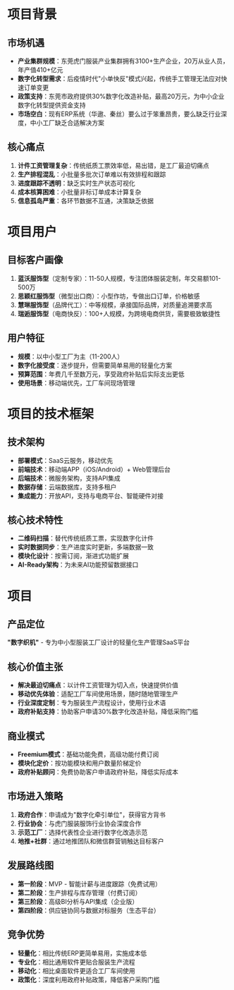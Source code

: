 # 项目背景

## 市场机遇
- **产业集群规模**：东莞虎门服装产业集群拥有3100+生产企业，20万从业人员，年产值410+亿元
- **数字化转型需求**：后疫情时代"小单快反"模式兴起，传统手工管理无法应对快速订单变更
- **政策支持**：东莞市政府提供30%数字化改造补贴，最高20万元，为中小企业数字化转型提供资金支持
- **市场空白**：现有ERP系统（华遨、秦丝）要么过于笨重昂贵，要么缺乏行业深度，中小工厂缺乏合适解决方案

## 核心痛点
1. **计件工资管理复杂**：传统纸质工票效率低，易出错，是工厂最迫切痛点
2. **生产排程混乱**：小批量多批次订单难以有效排程和跟踪
3. **进度跟踪不透明**：缺乏实时生产状态可视化
4. **成本核算困难**：小批量非标订单成本计算复杂
5. **信息孤岛严重**：各环节数据不互通，决策缺乏依据

# 项目用户

## 目标客户画像
1. **蓝沃服饰型**（定制专家）：11-50人规模，专注团体服装定制，年交易额101-500万
2. **思颖红服饰型**（微型出口商）：小型作坊，专做出口订单，价格敏感
3. **慧琳服饰型**（品牌代工）：中等规模，承接国际品牌，对质量追溯要求高
4. **瑞逅服饰型**（电商快反）：100+人规模，为跨境电商供货，需要极致敏捷性

## 用户特征
- **规模**：以中小型工厂为主（11-200人）
- **数字化接受度**：逐步提升，但需要简单易用的轻量化方案
- **预算范围**：年费几千至数万元，享受政府补贴后实际支出更低
- **使用场景**：移动端优先，工厂车间现场管理

# 项目的技术框架

## 技术架构
- **部署模式**：SaaS云服务，移动优先
- **前端技术**：移动端APP（iOS/Android）+ Web管理后台
- **后端技术**：微服务架构，支持API集成
- **数据存储**：云端数据库，支持多租户
- **集成能力**：开放API，支持与电商平台、智能硬件对接

## 核心技术特性
- **二维码扫描**：替代传统纸质工票，实现数字化计件
- **实时数据同步**：生产进度实时更新，多端数据一致
- **模块化设计**：按需订阅，渐进式功能扩展
- **AI-Ready架构**：为未来AI功能预留数据接口

# 项目

## 产品定位
**"数字织机"** - 专为中小型服装工厂设计的轻量化生产管理SaaS平台

## 核心价值主张
- **解决最迫切痛点**：以计件工资管理为切入点，快速提供价值
- **移动优先体验**：适配工厂车间使用场景，随时随地管理生产
- **行业深度定制**：专为服装生产流程设计，使用行业术语
- **政府补贴支持**：协助客户申请30%数字化改造补贴，降低采购门槛

## 商业模式
- **Freemium模式**：基础功能免费，高级功能付费订阅
- **模块化定价**：按功能模块和用户数量阶梯定价
- **政府补贴顾问**：免费协助客户申请政府补贴，降低实际成本

## 市场进入策略
1. **政府合作**：申请成为"数字化牵引单位"，获得官方背书
2. **行业协会**：与虎门服装服饰行业协会深度合作
3. **示范工厂**：选择代表性企业进行数字化改造示范
4. **地推+社群**：通过地推团队和微信群营销触达目标客户

## 发展路线图
- **第一阶段**：MVP - 智能计薪与进度跟踪（免费试用）
- **第二阶段**：生产排程与库存管理（付费订阅）
- **第三阶段**：高级BI分析与API集成（企业版）
- **第四阶段**：供应链协同与数据对标服务（生态平台）

## 竞争优势
- **轻量化**：相比传统ERP更简单易用，实施成本低
- **专业化**：相比通用软件更贴合服装生产流程
- **移动化**：相比桌面软件更适合工厂车间使用
- **政策化**：深度利用政府补贴政策，降低客户采购门槛
